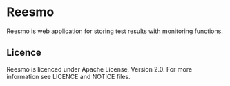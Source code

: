 # Reesmo

Reesmo is web application for storing test results with monitoring functions.

## Licence

Reesmo is licenced under Apache License, Version 2.0. For more information see LICENCE and NOTICE files.